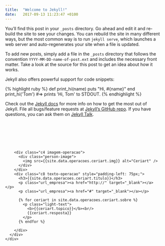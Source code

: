 ```yaml
---
title:  "Welcome to Jekyll!"
date:   2017-09-13 11:23:47 +0100
---
```



You’ll find this post in your `_posts` directory. Go ahead and edit it and re-build the site to see your changes. You can rebuild the site in many different ways, but the most common way is to run `jekyll serve`, which launches a web server and auto-regenerates your site when a file is updated.

To add new posts, simply add a file in the `_posts` directory that follows the convention `YYYY-MM-DD-name-of-post.ext` and includes the necessary front matter. Take a look at the source for this post to get an idea about how it works.

Jekyll also offers powerful support for code snippets:

{% highlight ruby %}
def print_hi(name)
  puts "Hi, #{name}"
end
print_hi('Tom')
#=> prints 'Hi, Tom' to STDOUT.
{% endhighlight %}

Check out the [Jekyll docs][jekyll-docs] for more info on how to get the most out of Jekyll. File all bugs/feature requests at [Jekyll’s GitHub repo][jekyll-gh]. If you have questions, you can ask them on [Jekyll Talk][jekyll-talk].

[jekyll-docs]: https://jekyllrb.com/docs/home
[jekyll-gh]:   https://github.com/jekyll/jekyll
[jekyll-talk]: https://talk.jekyllrb.com/


<body class="home page page-id-1512 page-parent page-template page-template-single-page-php">
  <article id="post-3295" class="post-3295 portfolios type-portfolios status-publish hentry">
    <div class="grid" style="padding-top: 80px;">
      <div class="row">

        <div class="c4 imagem-operacao">
          <div class="person-image">
            <img src={{site.data.operacoes.ceriart.img}} alt="Ceriart" />
          </div>
        </div>
        <div class="c8 texto-operacao" style="padding-left: 75px;">
          <h3>{{site.data.operacoes.ceriart.titulo}}</h3>
          <p class="url_empresa"><a href="http://" target="_blank"></a></p>
          <p class="url_empresa"><a href="#" target="_blank"></a></p>
          
          {% for ceriart in site.data.operacoes.ceriart.sobre %} 
            <p class="light-text">
              <b>{{ceriart.topico}}</b><br/>
              {{ceriart.resposta}}
            </p>
          {% endfor %}

        </div>
      </div>
    </div>
  </article>
</body>
